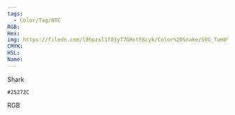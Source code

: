 ```yaml
---
tags:
  - Color/Tag/NTC
RGB:
Hex:
img: https://filedn.com/l0hpzxl1f01yT7GHxtF8cyk/Color%20Snake/SVG_Tumb%20Mass%20No%20Name/25272C.svg
CMYK:
HSL:
Name:
---
```

Shark
```palette
#25272C
```
RGB
